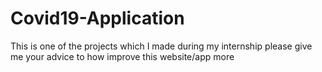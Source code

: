 # Covid19-Application
This is one of the projects which I made during my internship please give me your advice to how improve this website/app more
